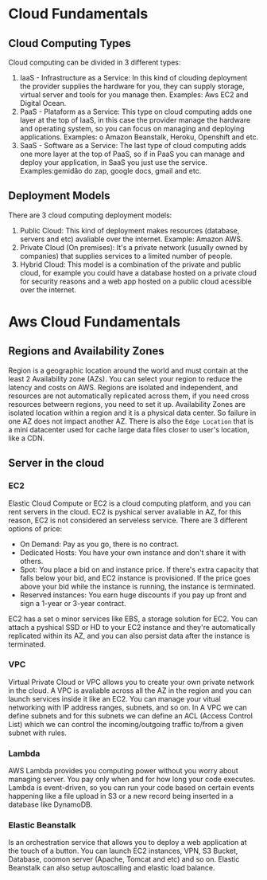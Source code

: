# **Cloud Fundamentals**


## Cloud Computing Types
Cloud computing can be divided in 3 different types:
1. IaaS - Infrastructure as a Service: In this kind of clouding deployment the provider supplies the hardware for you, they can supply storage, virtual server and tools for you manage then. Examples: Aws EC2 and Digital Ocean.
1. PaaS - Plataform as a Service: This type on cloud computing adds one layer at the top of IaaS, in this case the provider manage the hardware and operating system, so you can focus on managing and deploying applications. Examples: o Amazon Beanstalk, Heroku, Openshift and etc.
1. SaaS - Software as a Service: The last type of cloud computing adds one more layer at the top of PaaS, so if in PaaS you can manage and deploy your application, in SaaS you just use the service. Examples:gemidão do zap, google docs, gmail and etc.

## Deployment Models
There are 3 cloud computing deployment models:
1. Public Cloud: This kind of deployment makes resources (database, servers and etc) avaliable over the internet. Example: Amazon AWS.
1. Private Cloud (On premises): It's a private network (usually owned by companies) that supplies services to a limited number of people.
1. Hybrid Cloud:  This model is a combination of the private and public cloud, for example you could have a database hosted on a private cloud for security reasons and a web app hosted on a public cloud acessible over the internet.

# **Aws Cloud Fundamentals**

## Regions and Availability Zones
Region is a geographic location around the world and must contain at the least 2 Availability zone (AZs). You can select your region to reduce the latency and costs on AWS. Regions are isolated and independent, and resources are not automatically replicated across them, if you need cross resources betweern regions, you need to set it up. Availability Zones are isolated location within a region and it is a physical data center. So failure in one AZ does not impact another AZ. There is also the `Èdge Location` that is a mini datacenter used for cache large data files closer to user's location, like a CDN.

## Server in the cloud
### EC2
Elastic Cloud Compute or EC2 is a cloud computing platform, and you can rent servers in the cloud. EC2 is pyshical server avaliable in AZ, for this reason, EC2 is not considered an serveless service.
There are 3 different options of price:
- On Demand: Pay as you go, there is no contract.
- Dedicated Hosts: You have your own instance and don't share it with others.
- Spot: You place a bid on and instance price. If there's extra capacity that falls below your bid, and EC2 instance is provisioned. If the price goes above your bid while the instance is running, the instance is terminated.
- Reserved instances: You earn huge discounts if you pay up front and sign a 1-year or 3-year contract.

EC2 has a set o minor services like EBS, a storage solution for EC2. You can attach a pyshical SSD or HD to your EC2 instance and they're automatically replicated within its AZ, and you can also persist data after the instance is terminated.

### VPC
Virtual Private Cloud or VPC allows you to create your own private network in the cloud. A VPC is avaliable across all the AZ in the region and you can launch services inside it like an EC2. You can manage your vitual networking with IP address ranges, subnets, and so on. In A VPC we can define subnets and for this subnets we can define an ACL (Access Control List) which we can control the incoming/outgoing traffic to/from a given subnet with rules.


### Lambda
AWS Lambda provides you computing power without you worry about managing server. You pay only when and for how long your code executes. Lambda is event-driven, so you can run your code based on certain events happening like a file upload in S3 or a new record being inserted in a database like DynamoDB.

### Elastic Beanstalk
Is an orchestration service that allows you to deploy a web application at the touch of a button. You can launch EC2 instances, VPN, S3 Bucket, Database, coomon server (Apache, Tomcat and etc) and so on. Elastic Beanstalk can also setup autoscalling and elastic load balance.



